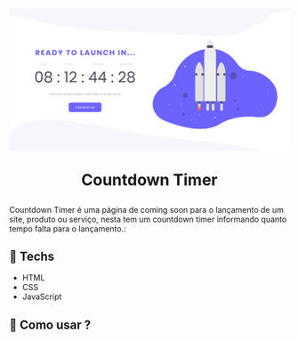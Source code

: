 

<h1 align="center">
<img src="https://github.com/fagnercosta/countdownTimer/blob/main/img/projeto.png?raw=true"/>
  

Countdown Timer 
</h1>


<p> Countdown Timer  é uma página de coming soon para o lançamento de um site, produto ou serviço, nesta tem um countdown timer informando quanto tempo falta para o lançamento.:

<h2>🚀 Techs </h2>


- HTML
- CSS
- JavaScript
   
  
<h2> 🚀 Como usar ?</h2>
